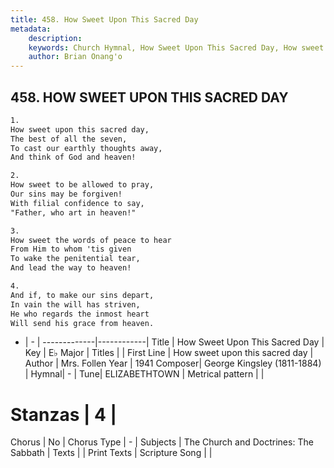 ```yaml
---
title: 458. How Sweet Upon This Sacred Day
metadata:
    description: 
    keywords: Church Hymnal, How Sweet Upon This Sacred Day, How sweet upon this sacred day, 
    author: Brian Onang'o
---
```



## 458. HOW SWEET UPON THIS SACRED DAY

```txt
1.
How sweet upon this sacred day, 
The best of all the seven, 
To cast our earthly thoughts away, 
And think of God and heaven! 

2.
How sweet to be allowed to pray, 
Our sins may be forgiven! 
With filial confidence to say, 
"Father, who art in heaven!" 

3.
How sweet the words of peace to hear 
From Him to whom 'tis given 
To wake the penitential tear, 
And lead the way to heaven! 

4.
And if, to make our sins depart, 
In vain the will has striven, 
He who regards the inmost heart 
Will send his grace from heaven.
```

- |   -  |
-------------|------------|
Title | How Sweet Upon This Sacred Day |
Key | E♭ Major |
Titles |  |
First Line | How sweet upon this sacred day |
Author | Mrs. Follen
Year | 1941
Composer| George Kingsley (1811-1884) |
Hymnal|  - |
Tune| ELIZABETHTOWN |
Metrical pattern | |
# Stanzas | 4 |
Chorus | No |
Chorus Type | - |
Subjects | The Church and Doctrines: The Sabbath |
Texts |  |
Print Texts | 
Scripture Song |  |
  

